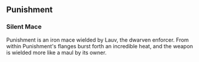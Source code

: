 ## Punishment
### Silent Mace

Punishment is an iron mace wielded by Lauv, the dwarven enforcer.
From within Punishment's flanges burst forth an incredible heat, and the weapon is wielded more like a maul by its owner.